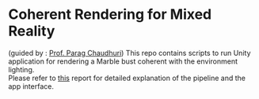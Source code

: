 # Coherent Rendering for Mixed Reality
(guided by : [Prof. Parag Chaudhuri]([url](https://www.cse.iitb.ac.in/~paragc/)))
This repo contains scripts to run Unity application for rendering a Marble bust coherent with the environment lighting.  
Please refer to [this](https://drive.google.com/file/d/1l5C355mSwSYsqaf2gYyk1peCbxAyAQyg/view?usp=sharing) report for detailed explanation of the pipeline and the app interface.
